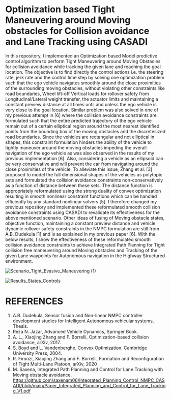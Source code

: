 # Optimization based Tight Maneuvering around Moving obstacles for Collision avoidance and Lane Tracking using CASADI

In this repository, I implemented an Optimization based Model predictive control algorithm to perform Tight Maneuvering around Moving Obstacles for collision avoidance while tracking the given lane and reaching the goal location. The objective is to find directly the control actions i.e. the steering rate, jerk rate and the control time step by solving one optimization problem such that the ego vehicle navigates smoothly around the close proximities of the surrounding moving obstacles, without violating other constraints like road boundaries, Wheel lift-off Vertical loads for rollover safety from Longitudinal/Lateral weight transfer, the actuator limits and maintaining a constant preview distance at all times until and unless the ego vehicle is very close to the goal location. Similar problem was also solved in one of my previous attempt in [6] where the collision avoidance constraints are formulated such that the entire predicted trajectory of the ego vehicle remain out of a certain elliptical region around the most nearest identified points from the bounding box of the moving obstacles and the discretesized road boundaries. Since the vehicles are rectangular and not elliptical in shapes, this constraint formulation hinders the ability of the vehicle to tightly maneuver around the moving obstacles impeding the overall navigation of the ego vehicle as was also observed in the results of my previous implementation [6]. Also, considering a vehicle as an ellipsoid can be very conservative and will prevent the car from navigating around the close proximities of the vehicle. To alleviate this issue, Zhang et al. [3] proposed to model the full dimensional shapes of the vehicles as polytopic sets and formulated the collision avoidance constraints non-conservatively as a function of distance between these sets. The distance function is appropriately reformulated using the strong duality of convex optimization resulting in smooth nonlinear constraint functions which can be handled efficiently by any standard nonlinear solvers [5]. I therefore changed my previous repository and implemented these reformulated smooth collision avoidance constraints using CASADI to revalidate its effectiveness for the above mentioned scenario. Other ideas of fusing of Moving obstacle states, objective function, maintaining a constant preview distance and vehicle dynamic rollover safety constraints in the NMPC formulation are still from A.B. Dudekula [1] and is as explained in my previous paper [6]. With the below results, I show the effectiveness of these reformulated smooth collision avoidance constraints to achieve Integrated Path Planning for Tight collision free maneuvering around Moving obstacles and Tracking of the given Lane waypoints for Autonomous navigation in the Highway Structured environment.

![Scenario_Tight_Evasive_Maneuvering (1)](https://user-images.githubusercontent.com/83720464/133929089-5e1322fe-6eae-4c4f-84af-d7924ded9812.gif)

![Results_States_Controls](https://user-images.githubusercontent.com/83720464/133926028-5e4cc311-ea32-4462-ac36-17d03bf06447.png)

# REFERENCES
1.	A.B. Dudekula, Sensor fusion and Non-linear NMPC controller development studies for Intelligent Autonomous vehicular systems, Thesis.
2.	Reza N. Jazar, Advanced Vehicle Dynamics, Springer Book. 
3.	A. L., Xiaojing Zhang and F. Borrelli, Optimization-based collision avoidance, arXiv, 2017.
4.	S. Boyd and L. Vandenberghe. Convex Optimization. Cambridge University Press, 2004. 
5.	R. Firoozi, Xiaojing Zhang and F. Borrelli, Formation and Reconfiguration of Tight Multi-Lane Platoon, arXiv, 2020
6.	M. Saxena, Integrated Path Planning and Control for Lane Tracking with Moving obstacle avoidance. https://github.com/saxenam06/Integrated_Planning_Control_NMPC_CASADI/blob/main/Paper_Integrated_Planning_and_Control_for_Lane_Tracking_V1.pdf
